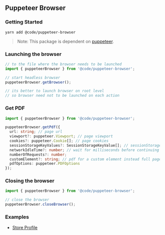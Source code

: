 ## Puppeteer Browser

### Getting Started

`yarn add @code/puppeteer-browser`

>Note: This package is dependent on [puppeteer](https://www.npmjs.com/package/puppeteer).

### Launching the browser

```typescript
// to the file where the browser needs to be launched
import { puppeteerBrowser } from '@code/puppeteer-browser';

// start headless browser
puppeteerBrowser.getBrowser();

// its better to launch browser on root level
// so browser need not to be launched on each action
```

### Get PDF

```typescript
import { puppeteerBrowser } from '@code/puppeteer-browser';

puppeteerBrowser.getPdf({
  url: string; // page url
  viewport?: puppeteer.Viewport; // page viewport 
  cookies?: puppeteer.Cookie[]; // page cookies
  sessionStorageKeyValues?: SessionStorageKeyValue[]; // sessionStorage in key value pairs
  networkIdleTime?: number; // wait for milliseconds before continuing
  numberOfRequests?: number;
  customElement?: string; // pdf for a custom element instead full page. (eg '#pdfBody', using id selector syntax)
  pdfOptions: puppeteer.PDFOptions
});
```


### Closing the browser

```typescript
import { puppeteerBrowser } from '@code/puppeteer-browser';

// close the browser
puppeteerBrowser.closeBrowser();
```

### Examples

* [Store Profile](https://gecgithub01.walmart.com/AP-Dev/Store-Profile/tree/dev/server)
